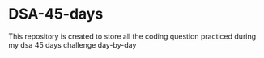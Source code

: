 # DSA-45-days
This repository is created to store all the coding question practiced during my dsa 45 days challenge day-by-day

